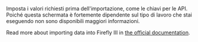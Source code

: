 Imposta i valori richiesti prima dell'importazione, come le chiavi per le API. Poiché questa schermata è fortemente dipendente sul tipo di lavoro che stai eseguendo non sono disponibili maggiori informazioni.

Read more about importing data into Firefly III in [the official documentation](https://docs.firefly-iii.org/).